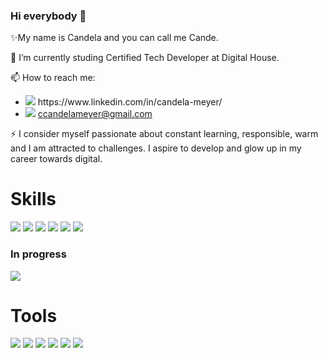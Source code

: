 ### Hi everybody 👋

✨My name is Candela and you can call me Cande.

🔭 I’m currently studing Certified Tech Developer at Digital House.

📫 How to reach me:
  - <img src="https://img.shields.io/badge/LinkedIn-0077B5?style=for-the-badge&logo=linkedin&logoColor=white"/>
          https://www.linkedin.com/in/candela-meyer/
  - <img src="https://img.shields.io/badge/Gmail-D14836?style=for-the-badge&logo=gmail&logoColor=white"/> ccandelameyer@gmail.com

  ⚡ I consider myself passionate about constant learning, responsible, warm and I am attracted to challenges. I aspire to develop and glow up in my career towards digital.

### <h1> Skills </h1>


<img src="https://cdn.jsdelivr.net/gh/devicons/devicon/icons/html5/html5-original.svg" />
          
<img src="https://cdn.jsdelivr.net/gh/devicons/devicon/icons/css3/css3-original.svg" />
          
<img src="https://cdn.jsdelivr.net/gh/devicons/devicon/icons/javascript/javascript-original.svg" />

 <img src="https://cdn.jsdelivr.net/gh/devicons/devicon/icons/java/java-original.svg" />         
                    
<img src="https://cdn.jsdelivr.net/gh/devicons/devicon/icons/jest/jest-plain.svg" />

<img src="https://cdn.jsdelivr.net/gh/devicons/devicon/icons/nodejs/nodejs-original-wordmark.svg" />
 
### <h3> In progress </h3>
<img src="https://cdn.jsdelivr.net/gh/devicons/devicon/icons/react/react-original.svg" />
          
### <h1> Tools </h1>

<img src="https://cdn.jsdelivr.net/gh/devicons/devicon/icons/vscode/vscode-original.svg" />          
<img src="https://cdn.jsdelivr.net/gh/devicons/devicon/icons/figma/figma-original.svg" />
<img src="https://cdn.jsdelivr.net/gh/devicons/devicon/icons/trello/trello-plain.svg" />          
<img src="https://cdn.jsdelivr.net/gh/devicons/devicon/icons/intellij/intellij-original.svg" />
<img src="https://cdn.jsdelivr.net/gh/devicons/devicon/icons/mysql/mysql-original-wordmark.svg" />
<img src="https://cdn.jsdelivr.net/gh/devicons/devicon/icons/selenium/selenium-original.svg" />
          
          
          
          
          



